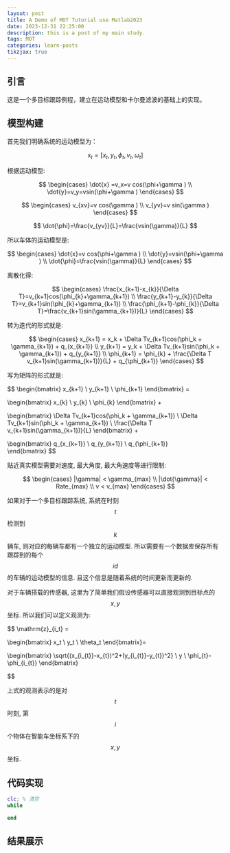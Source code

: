 ```yaml
---
layout: post
title: A Demo of MOT Tutorial use Matlab2023
date: 2023-12-31 22:25:00
description: this is a post of my main study.
tags: MOT
categories: learn-posts
tikzjax: true
---
```


## 引言

这是一个多目标跟踪例程，建立在运动模型和卡尔曼滤波的基础上的实现。

## 模型构建

首先我们明确系统的运动模型为：

$$
\mathrm{x}_{t} = [ 
    x_t,y_t,\phi_t,v_t,\omega_t
]
$$

根据运动模型:

$$
\begin{cases}
\dot{x} =v_x=v cos(\phi+\gamma ) \\
\dot{y}=v_y=vsin(\phi+\gamma ) 
\end{cases}
$$

$$
\begin{cases}
v_{xv}=v cos(\gamma ) \\
v_{yv}=v sin(\gamma )
\end{cases}
$$

$$
\dot{\phi}=\frac{v_{yv}}{L}=\frac{vsin(\gamma)}{L}
$$

所以车体的运动模型是:

$$
\begin{cases}
\dot{x}=v cos(\phi+\gamma ) \\
\dot{y}=vsin(\phi+\gamma ) \\
\dot{\phi}=\frac{vsin(\gamma)}{L}
\end{cases}
$$

离散化得:

$$
\begin{cases}
  \frac{x_{k+1}-x_{k}}{\Delta T}=v_{k+1}cos(\phi_{k}+\gamma_{k+1})  \\
  \frac{y_{k+1}-y_{k}}{\Delta T}=v_{k+1}sin(\phi_{k}+\gamma_{k+1})  \\
  \frac{\phi_{k+1}-\phi_{k}}{\Delta T}=\frac{v_{k+1}sin(\gamma_{k+1})}{L}      
\end{cases}
$$

转为迭代的形式就是:

$$
\begin{cases}
  x_{k+1} = x_k + \Delta Tv_{k+1}cos(\phi_k + \gamma_{k+1}) + q_{x_{k+1}} \\
  y_{k+1} = y_k + \Delta Tv_{k+1}sin(\phi_k + \gamma_{k+1}) + q_{y_{k+1}} \\
  \phi_{k+1} = \phi_{k} + \frac{\Delta T v_{k+1}sin(\gamma_{k+1})}{L} + q_{\phi_{k+1}}     
\end{cases}
$$

写为矩阵的形式就是:

$$
\begin{bmatrix}
    x_{k+1} \\
    y_{k+1} \\
    \phi_{k+1}
\end{bmatrix} = 

\begin{bmatrix}
    x_{k} \\
    y_{k} \\
    \phi_{k} 
\end{bmatrix} +

\begin{bmatrix}
    \Delta Tv_{k+1}cos(\phi_k + \gamma_{k+1}) \\
    \Delta Tv_{k+1}sin(\phi_k + \gamma_{k+1}) \\
    \frac{\Delta T v_{k+1}sin(\gamma_{k+1})}{L}
\end{bmatrix} +

\begin{bmatrix}
    q_{x_{k+1}} \\
    q_{y_{k+1}} \\
    q_{\phi_{k+1}}   
\end{bmatrix}
$$

贴近真实模型需要对速度, 最大角度, 最大角速度等进行限制: 

$$
\begin{cases}
    |\gamma| < \gamma_{max} \\
    |\dot{\gamma}| < Rate_{max} \\
    v < v_{max}
\end{cases}
$$


如果对于一个多目标跟踪系统, 系统在时刻 $$t$$ 检测到 $$k$$ 辆车, 则对应的每辆车都有一个独立的运动模型. 所以需要有一个数据库保存所有跟踪到的每个 $$id$$ 的车辆的运动模型的信息. 且这个信息是随着系统的时间更新而更新的. 

对于车辆搭载的传感器, 这里为了简单我们假设传感器可以直接观测到目标点的 $$x,y$$ 坐标. 所以我们可以定义观测为:

$$
\mathrm{z}_{i_t} = 

\begin{bmatrix}
    x_t \\
    y_t \\
    \theta_t
\end{bmatrix}=

\begin{bmatrix}
    \sqrt{(x_{i_{t}}-x_{t})^2+(y_{i_{t}}-y_{t})^2} \\
    y \\
    \phi_{t}-\phi_{i_{t}}
\end{bmatrix}

$$

上式的观测表示的是对 $$t$$ 时刻, 第 $$i$$ 个物体在智能车坐标系下的 $$x,y$$ 坐标. 


## 代码实现

```matlab
clc; % 清空
while

end

```

## 结果展示


